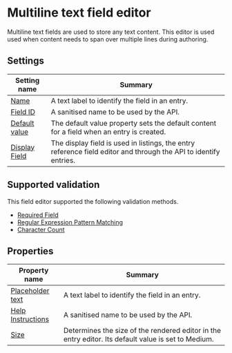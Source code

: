 # Multiline text field editor
Multiline text fields are used to store any text content. This editor is used used when content needs to span over multiple lines during authoring.

## Settings
| Setting name | Summary|
| ---| --- |
| [Name](/content-types/field-editors/field-settings.md#name) | A text label to identify the field in an entry.|
| [Field ID](/content-types/field-editors/field-settings.md#field-id) | A sanitised name to be used by the API. |
| [Default value](/content-types/field-editors/field-settings.md#default-value) | The default value property sets the default content for a field when an entry is created. |
| [Display Field](/content-types/field-editors/field-settings.md#display-field) | The display field is used in listings, the entry reference field editor and through the API to identify entries. |


## Supported validation
This field editor supported the following validation methods.

- [Required Field](/content-types/validation/required-validation.md)
- [Regular Expression Pattern Matching](/content-types/validation/regex-validation.md)
- [Character Count](/content-types/validation/character-count-validation.md)


## Properties

| Property name | Summary|
| ---| --- |
| [Placeholder text](/content-types/field-editors/field-properties.md#placeholder-text) | A text label to identify the field in an entry.|
| [Help Instructions](/content-types/field-editors/field-properties.md#help-instructions) | A sanitised name to be used by the API. |
| [Size](/content-types/field-editors/field-properties.md#editor-size) | Determines the size of the rendered editor in the entry editor. Its default value is set to Medium. |

